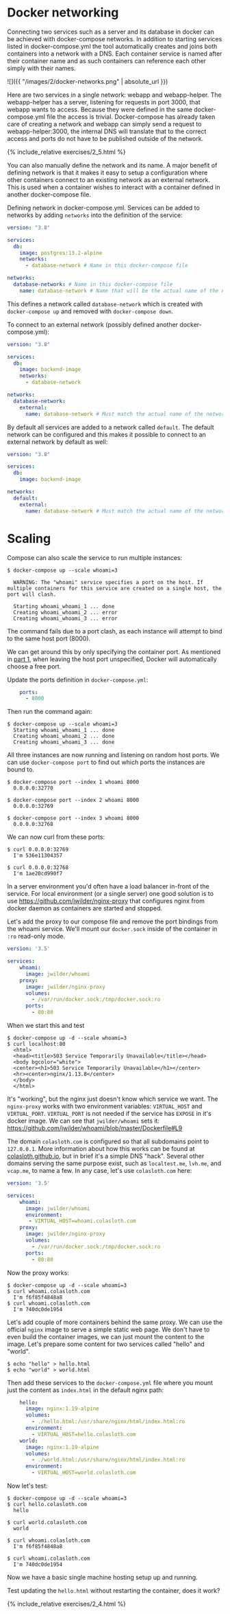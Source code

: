 # Docker networking #

Connecting two services such as a server and its database in docker can be achieved with docker-compose networks. In addition to starting services listed in docker-compose.yml the tool automatically creates and joins both containers into a network with a DNS. Each container service is named after their container name and as such containers can reference each other simply with their names.

![]({{ "/images/2/docker-networks.png" | absolute_url }})

Here are two services in a single network: webapp and webapp-helper. The webapp-helper has a server, listening for requests in port 3000, that webapp wants to access. Because they were defined in the same docker-compose.yml file the access is trivial. Docker-compose has already taken care of creating a network and webapp can simply send a request to webapp-helper:3000, the internal DNS will translate that to the correct access and ports do not have to be published outside of the network.

{% include_relative exercises/2_5.html %}

You can also manually define the network and its name. A major benefit of defining network is that it makes it easy to setup a configuration where other containers connect to an existing network as an external network. This is used when a container wishes to interact with a container defined in another docker-compose file.

Defining network in docker-compose.yml. Services can be added to networks by adding `networks` into the definition of the service:

```yaml
version: "3.8"

services:
  db:
    image: postgres:13.2-alpine
    networks:
      - database-network # Name in this docker-compose file

networks:
  database-network: # Name in this docker-compose file
    name: database-network # Name that will be the actual name of the network
```

This defines a network called `database-network` which is created with `docker-compose up` and removed with `docker-compose down`.

To connect to an external network (possibly defined another docker-compose.yml):

```yaml
version: "3.8"

services:
  db:
    image: backend-image
    networks:
      - database-network

networks:
  database-network:
    external:
      name: database-network # Must match the actual name of the network
```

By default all services are added to a network called `default`. The default network can be configured and this makes it possible to connect to an external network by default as well:

```yaml
version: "3.8"

services:
  db:
    image: backend-image

networks:
  default:
    external:
      name: database-network # Must match the actual name of the network
```

# Scaling #

Compose can also scale the service to run multiple instances: 

```console
$ docker-compose up --scale whoami=3 

  WARNING: The "whoami" service specifies a port on the host. If multiple containers for this service are created on a single host, the port will clash. 

  Starting whoami_whoami_1 ... done 
  Creating whoami_whoami_2 ... error 
  Creating whoami_whoami_3 ... error 
```

The command fails due to a port clash, as each instance will attempt to bind to the same host port (8000).

We can get around this by only specifying the container port. As mentioned in [part 1](/part1/#allowing-external-connections-into-containers), when leaving the host port unspecified, Docker will automatically choose a free port.

Update the ports definition in `docker-compose.yml`:

```yaml
    ports: 
      - 8000
```

Then run the command again:

```console
$ docker-compose up --scale whoami=3
  Starting whoami_whoami_1 ... done
  Creating whoami_whoami_2 ... done
  Creating whoami_whoami_3 ... done
```

All three instances are now running and listening on random host ports. We can use `docker-compose port` to find out which ports the instances are bound to.

```console
$ docker-compose port --index 1 whoami 8000 
  0.0.0.0:32770 

$ docker-compose port --index 2 whoami 8000 
  0.0.0.0:32769 

$ docker-compose port --index 3 whoami 8000 
  0.0.0.0:32768 
```

We can now curl from these ports: 

```console
$ curl 0.0.0.0:32769 
  I'm 536e11304357 

$ curl 0.0.0.0:32768 
  I'm 1ae20cd990f7 
```

In a server environment you'd often have a load balancer in-front of the service. For local environment (or a single server) one good solution is to use <https://github.com/jwilder/nginx-proxy> that configures nginx from docker daemon as containers are started and stopped.  

Let's add the proxy to our compose file and remove the port bindings from the whoami service. We'll mount our `docker.sock` inside of the container in `:ro` read-only mode. 

```yaml
version: '3.5' 

services: 
    whoami: 
      image: jwilder/whoami 
    proxy: 
      image: jwilder/nginx-proxy 
      volumes: 
        - /var/run/docker.sock:/tmp/docker.sock:ro 
      ports: 
        - 80:80 
``` 

When we start this and test 

```console
$ docker-compose up -d --scale whoami=3 
$ curl localhost:80 
  <html> 
  <head><title>503 Service Temporarily Unavailable</title></head> 
  <body bgcolor="white"> 
  <center><h1>503 Service Temporarily Unavailable</h1></center> 
  <hr><center>nginx/1.13.8</center> 
  </body> 
  </html> 
```

It's "working", but the nginx just doesn't know which service we want. The `nginx-proxy` works with two environment variables: `VIRTUAL_HOST` and `VIRTUAL_PORT`. `VIRTUAL_PORT` is not needed if the service has `EXPOSE` in it's docker image. We can see that `jwilder/whoami` sets it: <https://github.com/jwilder/whoami/blob/master/Dockerfile#L9>

The domain `colasloth.com` is configured so that all subdomains point to `127.0.0.1`. More information about how this works can be found at [colasloth.github.io](https://colasloth.github.io), but in brief it's a simple DNS "hack". Several other domains serving the same purpose exist, such as `localtest.me`, `lvh.me`, and `vcap.me`, to name a few. In any case, let's use `colasloth.com` here:

```yaml
version: '3.5' 

services: 
    whoami: 
      image: jwilder/whoami 
      environment: 
       - VIRTUAL_HOST=whoami.colasloth.com 
    proxy: 
      image: jwilder/nginx-proxy 
      volumes: 
        - /var/run/docker.sock:/tmp/docker.sock:ro 
      ports: 
        - 80:80 
``` 

Now the proxy works: 

```console
$ docker-compose up -d --scale whoami=3 
$ curl whoami.colasloth.com 
  I'm f6f85f4848a8 
$ curl whoami.colasloth.com 
  I'm 740dc0de1954 
```

Let's add couple of more containers behind the same proxy. We can use the official `nginx` image to serve a simple static web page. We don't have to even build the container images, we can just mount the content to the image. Let's prepare some content for two services called "hello" and "world". 

```console
$ echo "hello" > hello.html
$ echo "world" > world.html
```

Then add these services to the `docker-compose.yml` file where you mount just the content as `index.html` in the default nginx path: 

```yaml
    hello: 
      image: nginx:1.19-alpine
      volumes: 
        - ./hello.html:/usr/share/nginx/html/index.html:ro 
      environment: 
        - VIRTUAL_HOST=hello.colasloth.com 
    world: 
      image: nginx:1.19-alpine
      volumes: 
        - ./world.html:/usr/share/nginx/html/index.html:ro 
      environment: 
        - VIRTUAL_HOST=world.colasloth.com 
``` 

Now let's test: 

```console
$ docker-compose up -d --scale whoami=3 
$ curl hello.colasloth.com 
  hello 

$ curl world.colasloth.com 
  world 

$ curl whoami.colasloth.com 
  I'm f6f85f4848a8 

$ curl whoami.colasloth.com 
  I'm 740dc0de1954 
```

Now we have a basic single machine hosting setup up and running. 

Test updating the `hello.html` without restarting the container, does it work? 

{% include_relative exercises/2_4.html %}

